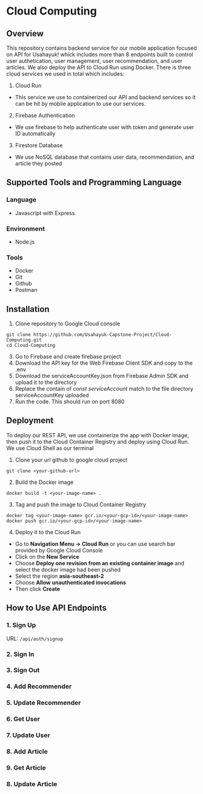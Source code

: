 # Cloud Computing
## Overview
This repository contains backend service for our mobile application focused on API for Usahayuk! whick includes more than 8 endpoints built to control user authetication, user management, user recommendation, and user articles. We also deploy the API to Cloud Run using Docker. There is three cloud services we used in total which includes:
1. Cloud Run
- This service we use to containerized our API and backend services so it can be hit by mobile application to use our services.
2. Firebase Authentication
- We use firebase to help authenticate user with token and generate user ID automatically
3. Firestore Database
- We use NoSQL database that contains user data, recommendation, and article they posted

## Supported Tools and Programming Language
### Language
* Javascript with Express
### Environment
* Node.js
### Tools
* Docker
* Git
* Github
* Postman

## Installation
1. Clone repository to Google Cloud console
```
git clone https://github.com/Usahayuk-Capstone-Project/Cloud-Computing.git
cd Cloud-Computing
```
3. Go to Firebase and create firebase project
4. Download the API key for the Web Firebase Client SDK and copy to the .env
5. Download the serviceAccountKey.json from Firebase Admin SDK and upload it to the directory
6. Replace the contain of _const serviceAccount_ match to the file directory serviceAccountKey uploaded
7. Run the code. This should run on port 8080

## Deployment
To deploy our REST API, we use containerize the app with Docker image, then push it to the Cloud Container Registry and deploy using Cloud Run. We use Cloud Shell as our terminal
1. Clone your url github to google cloud project
```
git clone <your-github-url>
```
2. Build the Docker image
```
docker build -t <your-image-name> .
```
3. Tag and push the image to Cloud Container Registry
```
docker tag <your-image-name> gcr.io/<your-gcp-id>/<your-image-name>
docker push gcr.io/<your-gcp-id>/<your-image-name>
```
4. Deploy it to the Cloud Run
* Go to **Navigation Menu -> Cloud Run** or you can use search bar provided by Google Cloud Console
* Click on the **New Service**
* Choose **Deploy one revision from an existing container image** and select the docker image had been pushed
* Select the region **asia-southeast-2**
* Choose **Allow unauthenticated invocations**
* Then click **Create**

## How to Use API Endpoints
### 1. Sign Up
URL: `/api/auth/signup`

### 2. Sign In
### 3. Sign Out
### 4. Add Recommender
### 5. Update Recommender
### 6. Get User
### 7. Update User
### 8. Add Article
### 9. Get Article
### 8. Update Article

